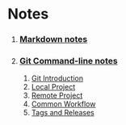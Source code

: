# Notes

1. ### [Markdown notes](/Markdown-Notes/)
1. ### [Git Command-line notes](/Git-Command-line-Notes/)
    1. [Git Introduction](/Git-Command-line-Notes/1.%20Git%20introduction.md)
    1. [Local Project](/Git-Command-line-Notes/2.%20Getting%20started-Local%20project.md)
    1. [Remote Project](/Git-Command-line-Notes/3.%20Getting%20started-Remote%20project.md)
    1. [Common Workflow](/Git-Command-line-Notes/4.%20Common%20workflow.md)
    1.  [Tags and Releases](/Git-Command-line-Notes/Semantic%20Versioning,%20Tags%20and%20Releases.md)